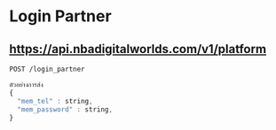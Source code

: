 # Login Partner

## https://api.nbadigitalworlds.com/v1/platform

```http
POST /login_partner
```

```javascript
ตัวอย่างการส่ง
{
  "mem_tel" : string,
  "mem_password" : string,
}
```
